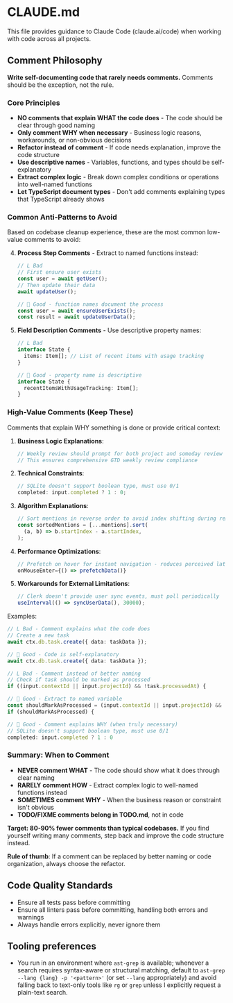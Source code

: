 # CLAUDE.md

This file provides guidance to Claude Code (claude.ai/code) when working with code across all projects.

## Comment Philosophy

**Write self-documenting code that rarely needs comments.** Comments should be the exception, not the rule.

### Core Principles

- **NO comments that explain WHAT the code does** - The code should be clear through good naming
- **Only comment WHY when necessary** - Business logic reasons, workarounds, or non-obvious decisions
- **Refactor instead of comment** - If code needs explanation, improve the code structure
- **Use descriptive names** - Variables, functions, and types should be self-explanatory
- **Extract complex logic** - Break down complex conditions or operations into well-named functions
- **Let TypeScript document types** - Don't add comments explaining types that TypeScript already shows

### Common Anti-Patterns to Avoid

Based on codebase cleanup experience, these are the most common low-value comments to avoid:

4. **Process Step Comments** - Extract to named functions instead:

   ```typescript
   // L Bad
   // First ensure user exists
   const user = await getUser();
   // Then update their data
   await updateUser();

   //  Good - function names document the process
   const user = await ensureUserExists();
   const result = await updateUserData();
   ```

5. **Field Description Comments** - Use descriptive property names:

   ```typescript
   // L Bad
   interface State {
     items: Item[]; // List of recent items with usage tracking
   }

   //  Good - property name is descriptive
   interface State {
     recentItemsWithUsageTracking: Item[];
   }
   ```

### High-Value Comments (Keep These)

Comments that explain WHY something is done or provide critical context:

1. **Business Logic Explanations**:

   ```typescript
   // Weekly review should prompt for both project and someday review
   // This ensures comprehensive GTD weekly review compliance
   ```

2. **Technical Constraints**:

   ```typescript
   // SQLite doesn't support boolean type, must use 0/1
   completed: input.completed ? 1 : 0;
   ```

3. **Algorithm Explanations**:

   ```typescript
   // Sort mentions in reverse order to avoid index shifting during removal
   const sortedMentions = [...mentions].sort(
     (a, b) => b.startIndex - a.startIndex,
   );
   ```

4. **Performance Optimizations**:

   ```typescript
   // Prefetch on hover for instant navigation - reduces perceived latency by ~200ms
   onMouseEnter={() => prefetchData()}
   ```

5. **Workarounds for External Limitations**:
   ```typescript
   // Clerk doesn't provide user sync events, must poll periodically
   useInterval(() => syncUserData(), 30000);
   ```

Examples:

```typescript
// L Bad - Comment explains what the code does
// Create a new task
await ctx.db.task.create({ data: taskData });

//  Good - Code is self-explanatory
await ctx.db.task.create({ data: taskData });

// L Bad - Comment instead of better naming
// Check if task should be marked as processed
if ((input.contextId || input.projectId) && !task.processedAt) {

//  Good - Extract to named variable
const shouldMarkAsProcessed = (input.contextId || input.projectId) && !task.processedAt;
if (shouldMarkAsProcessed) {

//  Good - Comment explains WHY (when truly necessary)
// SQLite doesn't support boolean type, must use 0/1
completed: input.completed ? 1 : 0
```

### Summary: When to Comment

- **NEVER comment WHAT** - The code should show what it does through clear naming
- **RARELY comment HOW** - Extract complex logic to well-named functions instead
- **SOMETIMES comment WHY** - When the business reason or constraint isn't obvious
- **TODO/FIXME comments belong in TODO.md**, not in code

**Target: 80-90% fewer comments than typical codebases.** If you find yourself writing many comments, step back and improve the code structure instead.

**Rule of thumb**: If a comment can be replaced by better naming or code organization, always choose the refactor.

## Code Quality Standards

- Ensure all tests pass before committing
- Ensure all linters pass before committing, handling both errors and warnings
- Always handle errors explicitly, never ignore them

## Tooling preferences

- You run in an environment where `ast-grep` is available; whenever a search requires syntax-aware or structural matching, default to `ast-grep --lang {lang} -p '<pattern>'` (or set `--lang` appropriately) and avoid falling back to text-only tools like `rg` or `grep` unless I explicitly request a plain-text search.

